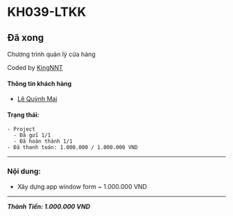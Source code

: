 # KH039-LTKK

## Đã xong

Chương trình quản lý cửa hàng

Coded by [KingNNT](https://www.facebook.com/Kinggg.NNT)

#### Thông tin khách hàng
- [Lê Quỳnh Mai](https://www.facebook.com/100011348503562)

#### Trạng thái:
```
- Project
  - Đã gửi 1/1
  - Đã hoàn thành 1/1
- Đã thanh toán: 1.000.000 / 1.000.000 VND

```
---
### Nội dung:
- Xây dựng app window form ~ 1.000.000 VND
---
***Thành Tiền: 1.000.000 VND***
